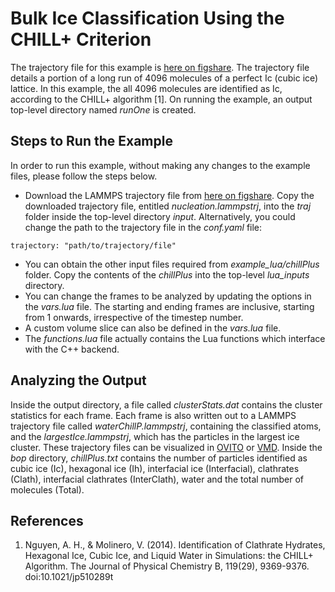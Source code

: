 # Bulk Ice Classification Using the CHILL+ Criterion

The trajectory file for this example is [here on figshare](https://figshare.com/articles/CHILL_LAMMPS_Trajectory/11448720). The trajectory file details a portion of a long run of 4096 molecules of a perfect Ic (cubic ice) lattice. In this example, the all 4096 molecules are identified as Ic, according to the CHILL+ algorithm [1]. On running the example, an output top-level directory named *runOne* is created. 

## Steps to Run the Example

In order to run this example, without making any changes to the example files, please follow the steps below.

- Download the LAMMPS trajectory file from [here on figshare](https://figshare.com/articles/CHILL_LAMMPS_Trajectory/11448720). Copy the downloaded trajectory file, entitled *nucleation.lammpstrj*, into the *traj* folder inside the top-level directory *input*. Alternatively, you could change the path to the trajectory file in the *conf.yaml* file:
```{.lua}
trajectory: "path/to/trajectory/file"
```
- You can obtain the other input files required from *example_lua/chillPlus* folder. Copy the contents of the *chillPlus* into the top-level *lua_inputs* directory.
- You can change the frames to be analyzed by updating the options in the *vars.lua* file. The starting and ending frames are inclusive, starting from 1 onwards, irrespective of the timestep number.
- A custom volume slice can also be defined in the *vars.lua* file.
- The *functions.lua* file actually contains the Lua functions which interface with the C++ backend.

## Analyzing the Output

Inside the output directory, a file called *clusterStats.dat* contains the cluster statistics for each frame. Each frame is also written out to a LAMMPS trajectory file called *waterChillP.lammpstrj*, containing the classified atoms, and the *largestIce.lammpstrj*, which has the particles in the largest ice cluster. These trajectory files can be visualized in [OVITO](https://www.ovito.org/) or [VMD](http://www.ks.uiuc.edu/Research/vmd/). Inside the *bop* directory, *chillPlus.txt* contains the number of particles identified as cubic ice (Ic), hexagonal ice (Ih), interfacial ice (Interfacial), clathrates (Clath), interfacial clathrates (InterClath), water and the total number of molecules (Total). 

## References 

1. Nguyen, A. H., & Molinero, V. (2014). Identification of Clathrate Hydrates, Hexagonal Ice, Cubic Ice, and Liquid Water in Simulations: the CHILL+ Algorithm. The Journal of Physical Chemistry B, 119(29), 9369-9376. doi:10.1021/jp510289t




